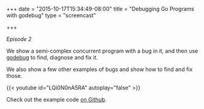 +++
date = "2015-10-17T15:34:49-08:00"
title = "Debugging Go Programs with godebug"
type = "screencast"

+++

_Episode 2_

We show a semi-complex concurrent program with a bug in it, and then use [godebug](https://github.com/mailgun/godebug) to find, diagnose and fix it.

We also show a few other examples of bugs and show how to find and fix those.
<!--more-->

{{< youtube id="LQi0N0nA5RA" autoplay="false" >}}

Check out the example code [on Github](https://github.com/arschles/go-in-5-minutes/tree/master/episode2).
